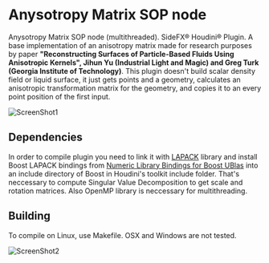 Anysotropy Matrix SOP node
=====
Anysotropy Matrix SOP node (multithreaded). SideFX® Houdini® Plugin. A base implementation of an anisotropy matrix made for research purposes by paper <b>"Reconstructing Surfaces of Particle-Based Fluids Using Anisotropic Kernels", Jihun Yu (Industrial Light and Magic) and Greg Turk (Georgia Institute of Technology)</b>. This plugin doesn't build scalar density field or liquid surface, it just gets points and a geometry, calculates an anisotropic transformation matrix for the geometry, and copies it to an every point position of the first input.

![ScreenShot1](http://mishurov.usite.pro/github/anisotropy_matrix/kernels1.png)

## Dependencies
In order to compile plugin you need to link it with <a href="http://www.netlib.org/lapack/">LAPACK</a> library and install Boost LAPACK bindings from <a href="http://mathema.tician.de/software/boost-numeric-bindings/">Numeric Library Bindings for Boost UBlas</a> into an include directory of Boost in Houdini's toolkit include folder. That's neccessary to compute Singular Value Decomposition to get scale and rotation matrices. Also OpenMP library is neccessary for multithreading.

## Building
To compile on Linux, use Makefile. OSX and Windows are not tested.

![ScreenShot2](http://mishurov.usite.pro/github/anisotropy_matrix/kernels2.png)
